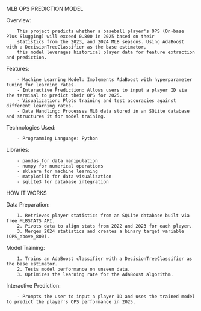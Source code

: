 MLB OPS PREDICTION MODEL

Overview:

        This project predicts whether a baseball player's OPS (On-base Plus Slugging) will exceed 0.800 in 2025 based on their 
        statistics from the 2023, and 2024 MLB seasons. Using AdaBoost with a DecisionTreeClassifier as the base estimator, 
        this model leverages historical player data for feature extraction and prediction.

Features:

        - Machine Learning Model: Implements AdaBoost with hyperparameter tuning for learning rates.
        - Interactive Prediction: Allows users to input a player ID via the terminal to predict their OPS for 2025.
        - Visualization: Plots training and test accuracies against different learning rates.
        - Data Handling: Processes MLB data stored in an SQLite database and structures it for model training.

Technologies Used:

        - Programming Language: Python
        
Libraries: 

        - pandas for data manipulation
        - numpy for numerical operations
        - sklearn for machine learning
        - matplotlib for data visualization
        - sqlite3 for database integration

HOW IT WORKS

Data Preparation:

        1. Retrieves player statistics from an SQLite database built via free MLBSTATS API.
        2. Pivots data to align stats from 2022 and 2023 for each player.
        3. Merges 2024 statistics and creates a binary target variable (OPS_above_800).
        
Model Training:

        1. Trains an AdaBoost classifier with a DecisionTreeClassifier as the base estimator.
        2. Tests model performance on unseen data.
        3. Optimizes the learning rate for the AdaBoost algorithm.
        
Interactive Prediction:

        - Prompts the user to input a player ID and uses the trained model to predict the player's OPS performance in 2025.
